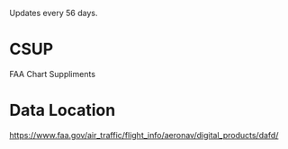 Updates every 56 days.

# CSUP
FAA Chart Suppliments 

# Data Location
https://www.faa.gov/air_traffic/flight_info/aeronav/digital_products/dafd/
